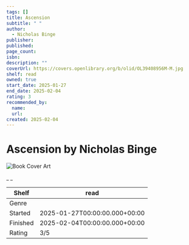 ```yaml
---
tags: []
title: Ascension
subtitle: " "
author:
  - Nicholas Binge
publisher:
published:
page_count:
isbn:
description: ""
coverUrl: https://covers.openlibrary.org/b/olid/OL39408956M-M.jpg
shelf: read
owned: true
start_date: 2025-01-27
end_date: 2025-02-04
rating: 3
recommended_by:
  name:
  url:
created: 2025-02-04
---
```


# Ascension by Nicholas Binge

![Book Cover Art](https://covers.openlibrary.org/b/olid/OL39408956M-M.jpg)

_ _

| Shelf | read |
| --- | --- |
| Genre |  |
| Started | 2025-01-27T00:00:00.000+00:00 |
| Finished | 2025-02-04T00:00:00.000+00:00 |
| Rating | 3/5 |
